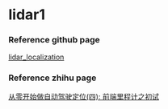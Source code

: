 # lidar1


### Reference github page
[lidar_localization](https://github.com/Little-Potato-1990/localization_in_auto_driving)

### Reference zhihu page
[从零开始做自动驾驶定位(四): 前端里程计之初试](https://zhuanlan.zhihu.com/p/113616755)
